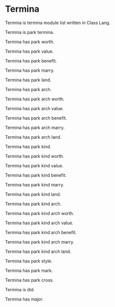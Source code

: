 # Termina

Termina is termina module list written in Class Lang.

Termina is park termina.

Termina has park worth.

Termina has park value.

Termina has park benefit.

Termina has park marry.

Termina has park land.

Termina has park arch.

Termina has park arch worth.

Termina has park arch value.

Termina has park arch benefit.

Termina has park arch marry.

Termina has park arch land.

Termina has park kind.

Termina has park kind worth.

Termina has park kind value.

Termina has park kind benefit.

Termina has park kind marry.

Termina has park kind land.

Termina has park kind arch.

Termina has park kind arch worth.

Termina has park kind arch value.

Termina has park kind arch benefit.

Termina has park kind arch marry.

Termina has park kind arch land.

Termina has park style.

Termina has park mark.

Termina has park cross.

Termina is did. 

Termina has major.